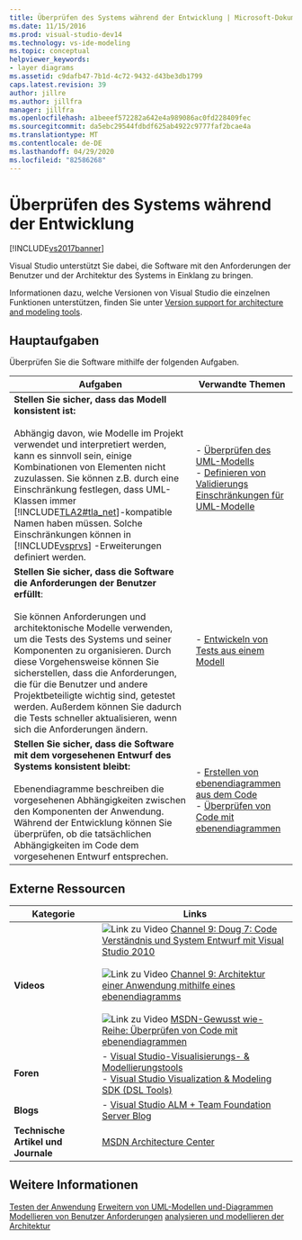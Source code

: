 ```yaml
---
title: Überprüfen des Systems während der Entwicklung | Microsoft-Dokumentation
ms.date: 11/15/2016
ms.prod: visual-studio-dev14
ms.technology: vs-ide-modeling
ms.topic: conceptual
helpviewer_keywords:
- layer diagrams
ms.assetid: c9dafb47-7b1d-4c72-9432-d43be3db1799
caps.latest.revision: 39
author: jillre
ms.author: jillfra
manager: jillfra
ms.openlocfilehash: a1beeef572282a642e4a989086ac0fd228409fec
ms.sourcegitcommit: da5ebc29544fdbdf625ab4922c9777faf2bcae4a
ms.translationtype: MT
ms.contentlocale: de-DE
ms.lasthandoff: 04/29/2020
ms.locfileid: "82586268"
---
```

# <a name="validate-your-system-during-development"></a>Überprüfen des Systems während der Entwicklung
[!INCLUDE[vs2017banner](../includes/vs2017banner.md)]

Visual Studio unterstützt Sie dabei, die Software mit den Anforderungen der Benutzer und der Architektur des Systems in Einklang zu bringen.

 Informationen dazu, welche Versionen von Visual Studio die einzelnen Funktionen unterstützen, finden Sie unter [Version support for architecture and modeling tools](../modeling/what-s-new-for-design-in-visual-studio.md#VersionSupport).

## <a name="key-tasks"></a>Hauptaufgaben
 Überprüfen Sie die Software mithilfe der folgenden Aufgaben.

|**Aufgaben**|**Verwandte Themen**|
|---------------|---------------------------|
|**Stellen Sie sicher, dass das Modell konsistent ist:**<br /><br /> Abhängig davon, wie Modelle im Projekt verwendet und interpretiert werden, kann es sinnvoll sein, einige Kombinationen von Elementen nicht zuzulassen. Sie können z.B. durch eine Einschränkung festlegen, dass UML-Klassen immer [!INCLUDE[TLA2#tla_net](../includes/tla2sharptla-net-md.md)]-kompatible Namen haben müssen. Solche Einschränkungen können in [!INCLUDE[vsprvs](../includes/vsprvs-md.md)] -Erweiterungen definiert werden.|-   [Überprüfen des UML-Modells](../modeling/validate-your-uml-model.md)<br />-   [Definieren von Validierungs Einschränkungen für UML-Modelle](../modeling/define-validation-constraints-for-uml-models.md)|
|**Stellen Sie sicher, dass die Software die Anforderungen der Benutzer erfüllt**:<br /><br /> Sie können Anforderungen und architektonische Modelle verwenden, um die Tests des Systems und seiner Komponenten zu organisieren. Durch diese Vorgehensweise können Sie sicherstellen, dass die Anforderungen, die für die Benutzer und andere Projektbeteiligte wichtig sind, getestet werden. Außerdem können Sie dadurch die Tests schneller aktualisieren, wenn sich die Anforderungen ändern.|-   [Entwickeln von Tests aus einem Modell](../modeling/develop-tests-from-a-model.md)|
|**Stellen Sie sicher, dass die Software mit dem vorgesehenen Entwurf des Systems konsistent bleibt:**<br /><br /> Ebenendiagramme beschreiben die vorgesehenen Abhängigkeiten zwischen den Komponenten der Anwendung. Während der Entwicklung können Sie überprüfen, ob die tatsächlichen Abhängigkeiten im Code dem vorgesehenen Entwurf entsprechen.|-   [Erstellen von ebenendiagrammen aus dem Code](../modeling/create-layer-diagrams-from-your-code.md)<br />-   [Überprüfen von Code mit ebenendiagrammen](../modeling/validate-code-with-layer-diagrams.md)|

## <a name="external-resources"></a>Externe Ressourcen

|**Kategorie**|**Links**|
|------------------|---------------|
|**Videos**|![Link zu Video](../data-tools/media/playvideo.gif "Wiedergeben") [Channel 9: Doug 7: Code Verständnis und System Entwurf mit Visual Studio 2010](https://channel9.msdn.com/shows/VS2010Launch/Doug-Seven-Code-Understanding-and-Systems-Design-with-Visual-Studio-2010)<br /><br /> ![Link zu Video](../data-tools/media/playvideo.gif "Wiedergeben") [Channel 9: Architektur einer Anwendung mithilfe eines ebenendiagramms](https://channel9.msdn.com/posts/clinted/UML-with-VS-2010-Part-5-Architecting-an-Application)<br /><br /> ![Link zu Video](../data-tools/media/playvideo.gif "Wiedergeben") [MSDN-Gewusst wie-Reihe: Überprüfen von Code mit ebenendiagrammen](https://msdn.microsoft.com/vstudio/gg501755)|
|**Foren**|-   [Visual Studio-Visualisierungs- & Modellierungstools](https://social.msdn.microsoft.com/Forums/en-US/home?forum=vsarch)<br />-   [Visual Studio Visualization & Modeling SDK (DSL Tools)](https://social.msdn.microsoft.com/Forums/home?forum=dslvsarchx)|
|**Blogs**|-   [Visual Studio ALM + Team Foundation Server Blog](https://devblogs.microsoft.com/devops/welcome-to-the-visual-studio-alm-team-foundation-server-blog/)|
|**Technische Artikel und Journale**|[MSDN Architecture Center](https://msdn.microsoft.com/architecture/default.aspx)|

## <a name="see-also"></a>Weitere Informationen
 [Testen der Anwendung](https://msdn.microsoft.com/library/796b7d6d-ad45-4772-9719-55eaf5490dac) [Erweitern von UML-Modellen und-Diagrammen](../modeling/extend-uml-models-and-diagrams.md) [Modellieren von Benutzer Anforderungen](../modeling/model-user-requirements.md) [analysieren und modellieren der Architektur](../modeling/analyze-and-model-your-architecture.md)
